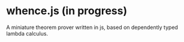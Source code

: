 # whence.js (in progress)

A miniature theorem prover written in js, based on dependently typed lambda calculus.
